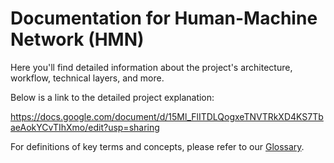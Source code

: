 # Documentation for Human-Machine Network (HMN)

Here you'll find detailed information about the project's architecture, workflow, technical layers, and more.

Below is a link to the detailed project explanation:

<https://docs.google.com/document/d/15Ml_FlITDLQogxeTNVTRkXD4KS7TbaeAokYCvTIhXmo/edit?usp=sharing>

For definitions of key terms and concepts, please refer to our [Glossary](../.github/GLOSSARY.md).
